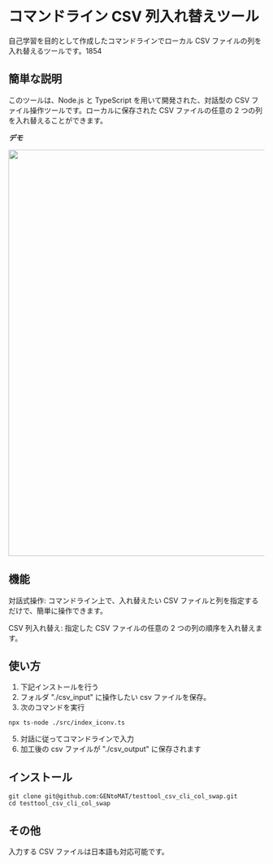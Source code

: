 # コマンドライン CSV 列入れ替えツール

自己学習を目的として作成したコマンドラインでローカル CSV ファイルの列を入れ替えるツールです。1854

## 簡単な説明

このツールは、Node.js と TypeScript を用いて開発された、対話型の CSV ファイル操作ツールです。ローカルに保存された CSV ファイルの任意の 2 つの列を入れ替えることができます。

**_デモ_**

<img src="https://github.com/user-attachments/assets/5c6221f0-fc8e-477d-ba5c-6830043b23bb" width="800">

## 機能

対話式操作: コマンドライン上で、入れ替えたい CSV ファイルと列を指定するだけで、簡単に操作できます。

CSV 列入れ替え: 指定した CSV ファイルの任意の 2 つの列の順序を入れ替えます。

## 使い方

1. 下記インストールを行う
2. フォルダ "./csv_input" に操作したい csv ファイルを保存。
3. 次のコマンドを実行

```
npx ts-node ./src/index_iconv.ts
```

5. 対話に従ってコマンドラインで入力
6. 加工後の csv ファイルが "./csv_output" に保存されます

## インストール

```
git clone git@github.com:GENtoMAT/testtool_csv_cli_col_swap.git
cd testtool_csv_cli_col_swap
```

## その他

入力する CSV ファイルは日本語も対応可能です。
